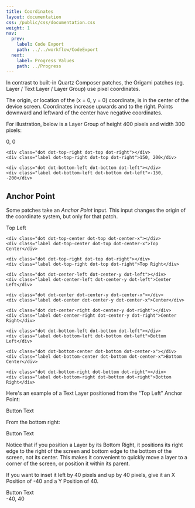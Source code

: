 ```yaml
---
title: Coordinates
layout: documentation
css: /public/css/documentation.css
weight: 1
nav:
  prev:
    label: Code Export
    path: ../../workflow/CodeExport
  next:
    label: Progress Values
    path: ../Progress
---
```


In contrast to built-in Quartz Composer patches, the Origami patches (eg. Layer / Text Layer / Layer Group) use pixel coordinates.

The origin, or location of the (x = 0, y = 0) coordinate, is in the center of the device screen. Coordinates increase upwards and to the right. Points downward and leftward of the center have negative coordinates.

For illustration, below is a Layer Group of height 400 pixels and width 300 pixels:

<div class="coord-example">
	<div class="dot dot-center dot-center-y dot-center-x"></div>
	<div class="label dot-center dot-center-y dot-center-x">0, 0</div>

	<div class="dot dot-top-right dot-top dot-right"></div>
	<div class="label dot-top-right dot-top dot-right">150, 200</div>

	<div class="dot dot-bottom-left dot-bottom dot-left"></div>
	<div class="label dot-bottom-left dot-bottom dot-left">-150, -200</div>

</div>

## Anchor Point

Some patches take an _Anchor Point_ input. This input changes the origin of the coordinate system, but only for that patch.

<div class="coord-example">
	<div class="dot dot-top-left dot-top dot-left"></div>
	<div class="label dot-top-left dot-top dot-left">Top Left</div>

	<div class="dot dot-top-center dot-top dot-center-x"></div>
	<div class="label dot-top-center dot-top dot-center-x">Top Center</div>

	<div class="dot dot-top-right dot-top dot-right"></div>
	<div class="label dot-top-right dot-top dot-right">Top Right</div>

	<div class="dot dot-center-left dot-center-y dot-left"></div>
	<div class="label dot-center-left dot-center-y dot-left">Center Left</div>

	<div class="dot dot-center dot-center-y dot-center-x"></div>
	<div class="label dot-center dot-center-y dot-center-x">Center</div>

	<div class="dot dot-center-right dot-center-y dot-right"></div>
	<div class="label dot-center-right dot-center-y dot-right">Center Right</div>

	<div class="dot dot-bottom-left dot-bottom dot-left"></div>
	<div class="label dot-bottom-left dot-bottom dot-left">Bottom Left</div>

	<div class="dot dot-bottom-center dot-bottom dot-center-x"></div>
	<div class="label dot-bottom-center dot-bottom dot-center-x">Bottom Center</div>

	<div class="dot dot-bottom-right dot-bottom dot-right"></div>
	<div class="label dot-bottom-right dot-bottom dot-right">Bottom Right</div>
</div>

Here's an example of a Text Layer positioned from the "Top Left" Anchor Point:

<div class="coord-example">
	<div class="dot dot-top-left dot-top dot-left"></div>
	<div class="box dot-top-left dot-top dot-left">Button Text</div>
</div>

From the bottom right:

<div class="coord-example">
	<div class="dot dot-bottom-right dot-bottom dot-right"></div>
	<div class="box dot-bottom-right dot-bottom dot-right">Button Text</div>
</div>

Notice that if you position a Layer by its Bottom Right, it positions its right edge to the right of the screen and bottom edge to the bottom of the screen, not its center. This makes it convenient to quickly move a layer to a corner of the screen, or position it within its parent.

If you want to inset it left by 40 pixels and up by 40 pixels, give it an X Position of -40 and a Y Position of 40.

<div class="coord-example">
	<div class="dot dot-bottom-right dot-bottom dot-right"></div>
	<div class="box inset-40 dot-bottom-right dot-bottom dot-right">Button Text</div>
	<div class="label dot-bottom-right dot-bottom dot-right">-40, 40</div>
</div>




